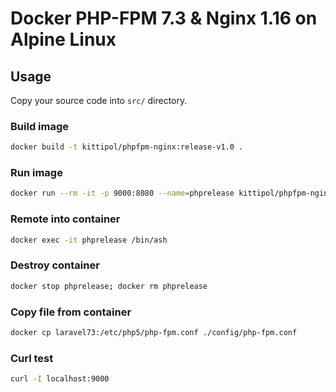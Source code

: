 # Docker PHP-FPM 7.3 & Nginx 1.16 on Alpine Linux

## Usage

Copy your source code into `src/` directory.

### Build image

``` bash
docker build -t kittipol/phpfpm-nginx:release-v1.0 .
```

### Run image

``` bash
docker run --rm -it -p 9000:8080 --name=phprelease kittipol/phpfpm-nginx:release-v1.0
```

### Remote into container

``` bash
docker exec -it phprelease /bin/ash
```

### Destroy container

``` bash
docker stop phprelease; docker rm phprelease
```

### Copy file from container

``` bash
docker cp laravel73:/etc/php5/php-fpm.conf ./config/php-fpm.conf
```

### Curl test

``` bash
curl -I localhost:9000
```
